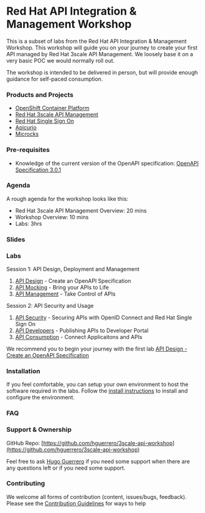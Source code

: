# Red Hat API Integration &amp; Management Workshop

This is a subset of labs from the Red Hat API Integration &amp; Management Workshop. This workshop will guide you on your journey to create your first API managed by Red Hat 3scale API Management. We loosely base it on a very basic POC we would normally roll out.

The workshop is intended to be delivered in person, but will provide enough guidance for self-paced consumption.

### Products and Projects

* [OpenShift Container Platform](https://www.redhat.com/en/technologies/cloud-computing/openshift)
* [Red Hat 3scale API Management](https://www.redhat.com/en/technologies/jboss-middleware/3scale)
* [Red Hat Single Sign On](https://access.redhat.com/products/red-hat-single-sign-on)
* [Apicurio](https://www.apicur.io/)
* [Microcks](http://microcks.github.io/)

### Pre-requisites

* Knowledge of the current version of the OpenAPI specification: [OpenAPI Specification 3.0.1](https://github.com/OAI/OpenAPI-Specification/blob/master/versions/3.0.1.md)


### Agenda

A rough agenda for the workshop looks like this:

* Red Hat 3scale API Management Overview: 20 mins
* Workshop Overview: 10 mins
* Labs: 3hrs


### Slides



### Labs

Session 1: API Design, Deployment and Management
1. [API Design](docs/labs/lab01/lab01.md) - Create an OpenAPI Specification
1. [API Mocking](docs/labs/lab02/lab02.md) - Bring your APIs to Life
1. [API Management](docs/labs/lab03/lab03.md) - Take Control of APIs

Session 2: API Security and Usage
1. [API Security](docs/labs/lab04/lab04.md) - Securing APIs with OpenID Connect and Red Hat Single Sign On
1. [API Developers](docs/labs/lab05/lab05.md) - Publishing APIs to Developer Portal
1. [API Consumption](docs/labs/lab06/lab06.md) - Connect Applicaitons and APIs

We recommend you to begin your journey with the first lab [API Design - Create an OpenAPI Specification](docs/labs/lab01.md)

### Installation

If you feel comfortable, you can setup your own environment to host the software required in the labs. Follow the [install instructions](docs/install.md) to install and configure the environment.

### FAQ



### Support & Ownership

GitHub Repo: [https://github.com/hguerrero/3scale-api-workshop](https://github.com/hguerrero/3scale-api-workshop)

Feel free to ask [Hugo Guerrero](mailto:hguerrero@redhat.com) if you need some support when there are any questions left or if you need some support.

### Contributing

We welcome all forms of contribution (content, issues/bugs, feedback). Please see the [Contribution Guidelines](docs/contributing.md) for ways to help
